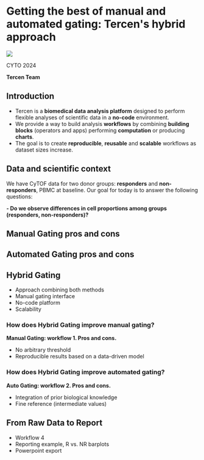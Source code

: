 # Getting the best of manual and automated gating: Tercen's hybrid approach

<img src="https://www.tercen.com/static/2e7f074dadb1a6c98e2dc5880a971171/e1bb7/Tercen_logo.webp"></img>

CYTO 2024

__Tercen Team__

## Introduction

* Tercen is a __biomedical data analysis platform__ designed to perform flexible analyses of scientific data in a __no-code__ environment.
* We provide a way to build analysis __workflows__ by combining __building blocks__ (operators and apps) performing __computation__ or producing __charts__.
* The goal is to create __reproducible__, __reusable__ and __scalable__ workflows as dataset sizes increase.

## Data and scientific context

We have CyTOF data for two donor groups: __responders__ and __non-responders__, PBMC at baseline. Our goal for today is to answer the following questions:

**- Do we observe differences in cell proportions among groups (responders, non-responders)?**


## Manual Gating pros and cons

## Automated Gating pros and cons

## Hybrid Gating

* Approach combining both methods
* Manual gating interface
* No-code platform
* Scalability

### How does Hybrid Gating improve manual gating?

__Manual Gating: workflow 1. Pros and cons.__

* No arbitrary threshold
* Reproducible results based on a data-driven model

### How does Hybrid Gating improve automated gating?

__Auto Gating: workflow 2. Pros and cons.__

* Integration of prior biological knowledge
* Fine reference (intermediate values)

## From Raw Data to Report

* Workflow 4
* Reporting example, R vs. NR barplots
* Powerpoint export


